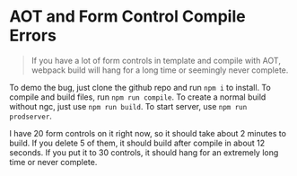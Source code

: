 # AOT and Form Control Compile Errors
> If you have a lot of form controls in template and compile with AOT,
webpack build will hang for a long time or seemingly never complete.

To demo the bug, just clone the github repo and run `npm i` to install. 
To compile and build files, run `npm run compile`. 
To create a normal build without ngc, just use `npm run build`. 
To start server, use `npm run prodserver`.
 
I have 20 form controls on it right now, so it should take about 2 minutes to build. 
If you delete 5 of them, it should build after compile in about 12 seconds. 
If you put it to 30 controls, it should hang for an extremely long time or never complete.
